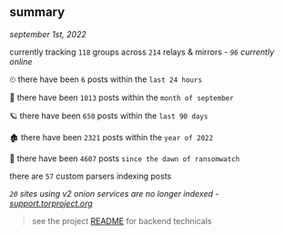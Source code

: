 
## summary
_september 1st, 2022_

currently tracking `118` groups across `214` relays & mirrors - _`96` currently online_

⏲ there have been `6` posts within the `last 24 hours`

🦈 there have been `1013` posts within the `month of september`

🪐 there have been `650` posts within the `last 90 days`

🏚 there have been `2321` posts within the `year of 2022`

🦕 there have been `4607` posts `since the dawn of ransomwatch`

there are `57` custom parsers indexing posts

_`20` sites using v2 onion services are no longer indexed - [support.torproject.org](https://support.torproject.org/onionservices/v2-deprecation/)_

> see the project [README](https://github.com/joshhighet/ransomwatch#ransomwatch--) for backend technicals
